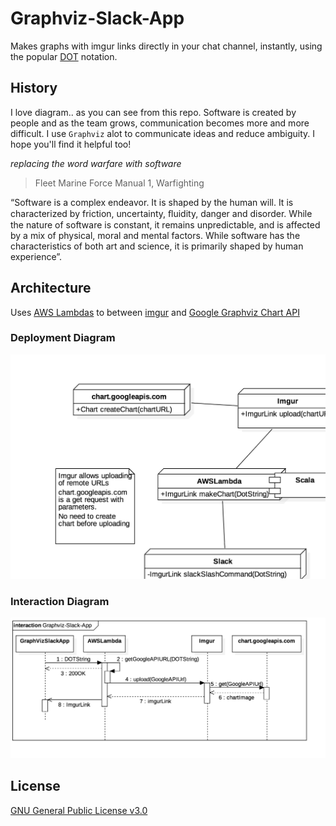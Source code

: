 # Graphviz-Slack-App

Makes graphs with imgur links directly in your chat channel, instantly, using the popular [DOT](http://www.graphviz.org/content/dot-language) notation. 

## History

I love diagram.. as you can see from this repo. Software is created by people and as the team grows, communication becomes more and more difficult. I use `Graphviz` alot to communicate ideas and reduce ambiguity. I hope you'll find it helpful too!

*replacing the word warfare with software*

>Fleet Marine Force Manual 1, Warfighting 
>
“Software is a complex endeavor. It is shaped by
the human will. It is characterized by friction,
uncertainty, ﬂuidity, danger and disorder. While the
nature of software is constant, it remains
unpredictable, and is affected by a mix of physical,
moral and mental factors. While software has the
characteristics of both art and science, it is
primarily shaped by human experience”.



## Architecture

Uses [AWS Lambdas](https://aws.amazon.com/lambda/details/) to between [imgur](http://imgur.com/) and  [Google Graphviz Chart API](https://developers.google.com/chart/image/docs/gallery/graphviz)

### Deployment Diagram

![Deployment Diagram](readme_resources/DeploymentDiagram.png "Deployment Diagram")

### Interaction Diagram

![Interaction Diagram](readme_resources/InteractionDiagram.png "Interaction Diagram")

## License

[GNU General Public License v3.0](http://choosealicense.com/licenses/gpl-3.0/#)


